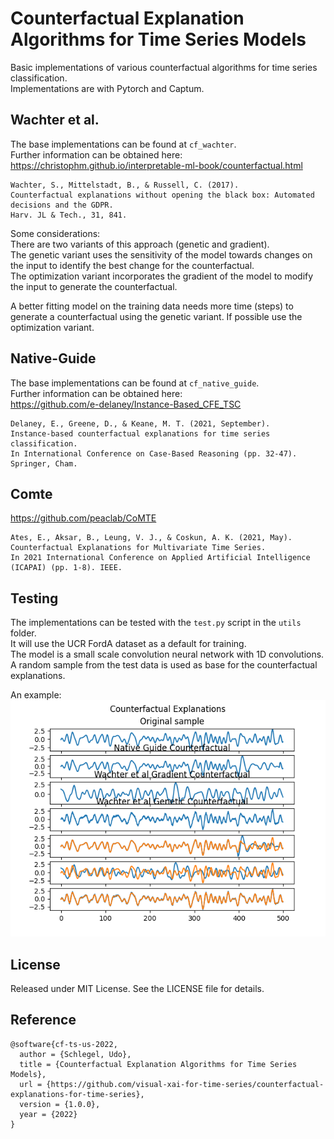 # Counterfactual Explanation Algorithms for Time Series Models

Basic implementations of various counterfactual algorithms for time series classification.  
Implementations are with Pytorch and Captum.

## Wachter et al.

The base implementations can be found at `cf_wachter`.  
Further information can be obtained here:  
https://christophm.github.io/interpretable-ml-book/counterfactual.html

```
Wachter, S., Mittelstadt, B., & Russell, C. (2017).
Counterfactual explanations without opening the black box: Automated decisions and the GDPR.
Harv. JL & Tech., 31, 841.
```

Some considerations:  
There are two variants of this approach (genetic and gradient).  
The genetic variant uses the sensitivity of the model towards changes on the input to identify the best change for the counterfactual.  
The optimization variant incorporates the gradient of the model to modify the input to generate the counterfactual.

A better fitting model on the training data needs more time (steps) to generate a counterfactual using the genetic variant.
If possible use the optimization variant.

## Native-Guide

The base implementations can be found at `cf_native_guide`.  
Further information can be obtained here:  
https://github.com/e-delaney/Instance-Based_CFE_TSC

```
Delaney, E., Greene, D., & Keane, M. T. (2021, September).
Instance-based counterfactual explanations for time series classification.
In International Conference on Case-Based Reasoning (pp. 32-47). Springer, Cham.
```

## Comte

https://github.com/peaclab/CoMTE

```
Ates, E., Aksar, B., Leung, V. J., & Coskun, A. K. (2021, May).
Counterfactual Explanations for Multivariate Time Series.
In 2021 International Conference on Applied Artificial Intelligence (ICAPAI) (pp. 1-8). IEEE.
```

## Testing

The implementations can be tested with the `test.py` script in the `utils` folder.  
It will use the UCR FordA dataset as a default for training.  
The model is a small scale convolution neural network with 1D convolutions.  
A random sample from the test data is used as base for the counterfactual explanations.

An example:  
![FordA Counterfactual Explanations](counterfactuals.png)

## License

Released under MIT License. See the LICENSE file for details.

## Reference

```
@software{cf-ts-us-2022,
  author = {Schlegel, Udo},
  title = {Counterfactual Explanation Algorithms for Time Series Models},
  url = {https://github.com/visual-xai-for-time-series/counterfactual-explanations-for-time-series},
  version = {1.0.0},
  year = {2022}
}
```

